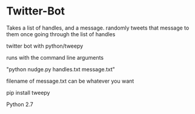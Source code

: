 # Twitter-Bot
Takes a list of handles, and a message. randomly tweets that message to them once going through the list of handles


twitter bot with python/tweepy

runs with the command line arguments

"python nudge.py handles.txt message.txt"

filename of message.txt can be whatever you want


pip install tweepy

Python 2.7
